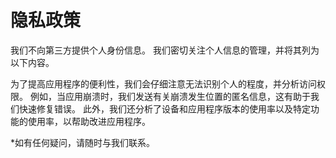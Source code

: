 # 隐私政策

我们不向第三方提供个人身份信息。 我们密切关注个人信息的管理，并将其列为以下内容。

为了提高应用程序的便利性，我们会仔细注意无法识别个人的程度，并分析访问权限。 例如，当应用崩溃时，我们发送有关崩溃发生位置的匿名信息，这有助于我们快速修复错误。
此外，我们还分析了设备和应用程序版本的使用率以及特定功能的使用率，以帮助改进应用程序。

*如有任何疑问，请随时与我们联系。